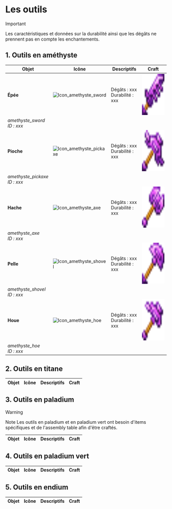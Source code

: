 # Les outils

> [!IMPORTANT]
> Les caractéristiques et données sur la durabilité ainsi que les dégâts ne prennent pas en compte les enchantements.

<style>
  .icon {
    width: 64px;
    height: 64px;
  }
  .craft {
    width: 128px;
    height: 128px;
  }
</style>

## 1. Outils en améthyste 

| Objet        | Icône                                                                 | Descriptifs                   | Craft                                      |
|--------------|-----------------------------------------------------------------------|--------------------------------|--------------------------------------------|
| **Épée**     | <img src="static/img/JkyugbOvgD.png" class="icon" alt="Icon_amethyste_sword">  | Dégâts : xxx <br> Durabilité : xxx | <img src="static/img/items/amethyst_sword.png" class="craft" alt="Craft_amethyste_sword"> |
| *amethyste_sword* <br> *ID : xxx* | | | |
| **Pioche**   | <img src="static/img/JkyugbOvgD.png" class="icon" alt="Icon_amethyste_pickaxe"> | Dégâts : xxx <br> Durabilité : xxx | <img src="static/img/items/amethyst_pickaxe.png" class="craft" alt="Craft_amethyste_pickaxe"> |
| *amethyste_pickaxe* <br> *ID : xxx* | | | |
| **Hache**    | <img src="static/img/JkyugbOvgD.png" class="icon" alt="Icon_amethyste_axe">    | Dégâts : xxx <br> Durabilité : xxx | <img src="static/img/items/amethyst_axe.png" class="craft" alt="Craft_amethyste_axe"> |
| *amethyste_axe* <br> *ID : xxx* | | | |
| **Pelle**    | <img src="static/img/JkyugbOvgD.png" class="icon" alt="Icon_amethyste_shovel">  | Dégâts : xxx <br> Durabilité : xxx | <img src="static/img/items/amethyst_shovel.png" class="craft" alt="Craft_amethyste_shovel"> |
| *amethyste_shovel* <br> *ID : xxx* | | | |
| **Houe**     | <img src="static/img/JkyugbOvgD.png" class="icon" alt="Icon_amethyste_hoe">    | Dégâts : xxx <br> Durabilité : xxx | <img src="static/img/items/amethyst_hoe.png" class="craft" alt="Craft_amethyste_hoe"> |
| *amethyste_hoe* <br> *ID : xxx* | | | |

## 2. Outils en titane

| Objet | Icône | Descriptifs | Craft | 
|-------|-------|-------------|-------|

## 3. Outils en paladium 

> [!WARNING]
> Note 
> Les outils en paladium et en paladium vert ont besoin d'items spécifiques et de l'assembly table afin d'être craftés.

| Objet | Icône | Descriptifs | Craft | 
|-------|-------|-------------|-------|

## 4. Outils en paladium vert

| Objet | Icône | Descriptifs | Craft | 
|-------|-------|-------------|-------|

## 5. Outils en endium 

| Objet | Icône | Descriptifs | Craft | 
|-------|-------|-------------|-------|

